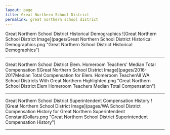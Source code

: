```yaml
---
layout: page
title: Great Northern School District
permalink: great northern school district
---
```



Great Northern School District Historical Demographics
![Great Northern School District Image](pages/Great Northern School District Historical Demographics.png "Great Northern School District Historical Demographics")

___

Great Northern School District Elem. Homeroom Teachers' Median Total Compensation
![Great Northern School District Image](pages/2016-2017Median Total Compensation for Elem. Homeroom TeacherAll WA School Districts With Great Northern Highlighted.png "Great Northern School District Elem Homeroom Teachers Median Total Compensation")

___

Great Northern School District Superintendent Compensation History
![Great Northern School District Image](pages/WA School District Compensation History for Great Northern Superintendent ConstantDollars.png "Great Northern School District Superintendent Compensation History")

___

